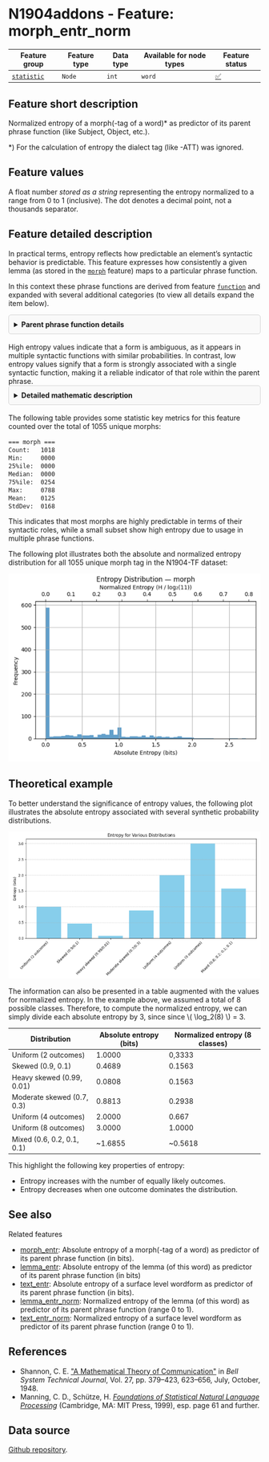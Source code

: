 # N1904addons - Feature: morph_entr_norm

Feature group | Feature type | Data type | Available for node types | Feature status
---  | --- | --- | --- | ---
[`statistic`](README.md#feature-group-statistic) | `Node` |`int` | `word` | [✅](featurestatus.md#Trustworthy "Trustworthy")

## Feature short description

Normalized entropy of a morph(-tag of a word)* as predictor of its parent phrase function (like Subject, Object, etc.).

*) For the calculation of entropy the dialect tag (like -ATT) was ignored.

## Feature values

A float number *stored as a string* representing the entropy normalized to a range from 0 to 1 (inclusive). The dot denotes a decimal point, not a thousands separator.

## Feature detailed description

<p>In practical terms, entropy reflects how predictable an element’s syntactic behavior is predictable. This feature expresses how consistently a given lemma (as stored in the <a href="https://centerblc.github.io/N1904/features/morph.html"><code>morph</code></a> feature) maps to a particular phrase function.</p>
<p>In this context these phrase functions are derived from feature <a href="https://centerblc.github.io/N1904/features/function.html"><code>function</code></a> and expanded with several additional categories (to view all details expand the item below).</p>

<details style="border: 1px solid lightgray; background-color: #f9f9f9; padding: 10px; border-radius: 5px;">
<summary title="Click to hide/unhide"><b>Parent phrase function details</b></summary>
<br>
<p>In the N1904-TF dataset, not all words belong to phrases with well-defined syntactic functions such as Subject or Object. For instance, conjunctions like δὲ or καὶ typically do not form part of syntactic phrases in the strict sense.</p>
<p> To ensure that every word can still be assigned a functional label, the following <a href="https://github.com/tonyjurg/Create-TF-entropy-features/blob/main/common.py">Python script</a> was developed. This script prioritizes assigning the canonical phrase function where available, but also supplements gaps with a set of extended categories.</p>
<p>The table below distinguishes between these two types of categories and shows the number of word nodes mapped to each one.</p>

<table border="1" cellpadding="5" cellspacing="0">
  <thead>
    <tr>
      <th>Source</th>
      <th>Value</th>
      <th>Description</th>
      <th>Frequency</th>
    </tr>
  </thead>
  <tbody>
    <tr>
      <td rowspan="6">From feature <code>function</code> (6 classes)</td>
      <td>Cmpl</td>
      <td>Complement</td>
      <td>35442</td>
    </tr>
    <tr>
      <td>Pred</td>
      <td>Predicate</td>
      <td>25138</td> 
    </tr>
    <tr>
      <td>Subj</td>
      <td>Subject</td>
      <td>21567</td>
    </tr>
    <tr>
      <td>Objc</td>
      <td>Object</td>
      <td>19371</td>
    </tr>
    <tr>
      <td>PreC</td>
      <td>Predicate-Complement</td>
      <td>9595</td>
    </tr>
    <tr>
      <td>Adv</td>
      <td>Adverbial</td>
      <td>5367</td>
    </tr>
    <tr>
      <td rowspan="6">Augmented pseudo classes (5 classes)</td>
      <td>Conj</td>
      <td>Conjunction</td>
      <td>16316</td>
    </tr>
    <tr>
      <td>Unkn</td>
      <td>Unknown</td>
      <td>2076</td>
    </tr>
    <tr>
      <td>Intj</td>
      <td>Interjection</td>
      <td>1470</td>
    </tr>
    <tr>
      <td>Aux</td>
      <td>Auxiliar</td>
      <td>1136</td>
    </tr>
    <tr>
      <td>Appo</td>
      <td>Apposition</td>
      <td>301</td>
    </tr>
  </tbody>
</table>

The "Unkn" (unknown) category accounts for approximately 1.5% of all mappings, slightly raising both the absolute and normalized entropy.
</details>
<br>
High entropy values indicate that a form is ambiguous, as it appears in multiple syntactic functions with similar probabilities. In contrast, low entropy values signify that a form is strongly associated with a single syntactic function, making it a reliable indicator of that role within the parent phrase.

<details style="border: 1px solid lightgray; background-color: #f9f9f9; padding: 10px; border-radius: 5px;">
<summary title="Click to hide/unhide"><b>Detailed mathematic description</b></summary>
<h3>Definition</h3>
<br>
<p>Entropy is a measure from information theory that quantifies uncertainty or unpredictability in a probability distribution. It is defined as:</p>

$$H(X) = -\sum_i P(x_i) \log_2 P(x_i)$$

<p>Where:</p>
<ul>
  <li>The part \( P(x_i) \) is the probability of the \( i-th \) outcome.</li>
  <li>The part \( log_2 \) ensures the result is expressed in bits.</li>
  <li>It is assumed in this context that \( log_2(0)=0 \).</li>
</ul>
<p>Entropy measures the uncertainty associated with a probability distribution. It reaches its maximum when all outcomes are equally likely (i.e., maximum uncertainty), and its minimum (zero) when one outcome is certain.</p>
<h3>Application</h3>
<p>In the context of the N1904-FT dataset, we apply this principle to estimate the uncertainty of syntactic function prediction based on linguistic features.</p>
<p>Let an element \(e \in D \), where \( D = \{ \text{lemma}, \text{morph}, \text{text} \} \), represent a linguistic feature. If this element is associated with \( n \) different phrase functions \( f \), then the entropy \( H(e \mid f) \) in bits is calculated as:</p>

$$H(e|f) = -\sum_{i=1}^{n} p_i \log_2(p_i)$$

<p>where \( p_i \) is the probability that element \( e \) corresponds to the \( i-th \) function.</p>
<p>If the distribution is uniform (i.e., all \( p_i = \frac{1}{n} \) ), the entropy reaches its maximum:</p>

$$H(e|f) = -n \cdot \frac{1}{n} \cdot \log_2\left(\frac{1}{n}\right) = \log_2(n)$$

<p>In the mapping used for calculating this feature, there are \( n = 11 \) phrase function categories. Thus, the theoretical maximum entropy for a given datatype \( D \) is:</p>

$$H_{\text{max}}(D) = \log_2(11) \approx 3.459 \text{ bits}$$

<p>This value represents the upper bound of uncertainty when a linguistic feature provides no predictive information about phrase function.</p>

<p>To obtain a normalized entropy, where values for \( H(e|f) \) are in the range 0 to 1 (inclusive), the following formula can be applied for each datatype \( D \):</p>

$$H_{\text{norm}}(D) = \frac{H(D)}{H_{\text{max}}(D)}$$

</details>
<br>
The following table provides some statistic key metrics for this feature counted over the total of 1055 unique morphs:

```text
=== morph ===
Count:   1018
Min:     0000
25%ile:  0000
Median:  0000
75%ile:  0254
Max:     0788
Mean:    0125
StdDev:  0168
```

This indicates that most morphs are highly predictable in terms of their syntactic roles, while a small subset show high entropy due to usage in multiple phrase functions.

The following plot illustrates both the absolute and normalized entropy distribution for all 1055 unique morph tag in the N1904-TF dataset:

![Entropy distribution morph -> phrase function](images/entropy_distribution_morph.png)

## Theoretical example

To better understand the significance of entropy values, the following plot illustrates the absolute entropy associated with several synthetic probability distributions. 

![Entropy examples](images/entropy_examples.png)

The information can also be presented in a table augmented with the values for normalized entropy. In the example above, we assumed a total of 8 possible classes. Therefore, to compute the normalized entropy, we can simply divide each absolute entropy by 3, since since \\( \log_2(8) \\) = 3.

Distribution | Absolute entropy (bits) | Normalized entropy (8 classes)
--|---|--
Uniform (2 outcomes) | 1.0000 | 0,3333
Skewed (0.9, 0.1) | 0.4689 | 0.1563
Heavy skewed (0.99, 0.01) | 0.0808 | 0.1563
Moderate skewed (0.7, 0.3) | 0.8813 | 0.2938
Uniform (4 outcomes) | 2.0000 | 0.667
Uniform (8 outcomes) | 3.0000 | 1.0000
Mixed (0.6, 0.2, 0.1, 0.1) | ~1.6855 | ~0.5618

This highlight the following key properties of entropy:
- Entropy increases with the number of equally likely outcomes.
- Entropy decreases when one outcome dominates the distribution.

## See also

Related features
 - [morph_entr](morph_entr.md): Absolute entropy of a morph(-tag of a word) as predictor of its parent phrase function (in bits).
 - [lemma_entr](lemma_entr.md): Absolute entropy of the lemma (of this word) as predictor of its parent phrase function (in bits)
 - [text_entr](text_entr.md): Absolute entropy of a surface level wordform as predictor of its parent phrase function (in bits).
 - [lemma_entr_norm](lemma_entr_norm.md): Normalized entropy of the lemma (of this word) as predictor of its parent phrase function (range 0 to 1).
 - [text_entr_norm](text_entr_norm.md): Normalized entropy of a surface level wordform as predictor of its parent phrase function (range 0 to 1).

## References

- Shannon, C. E. ["A Mathematical Theory of Communication"](https://people.math.harvard.edu/~ctm/home/text/others/shannon/entropy/entropy.pdf) in *Bell System Technical Journal*, Vol. 27, pp. 379–423, 623–656, July, October, 1948.
- Manning, C. D., Schütze, H. [*Foundations of Statistical Natural Language Processing*](https://nlp.stanford.edu/fsnlp/) (Cambridge, MA: MIT Press, 1999), esp. page 61 and further.

## Data source

[Github repository](https://tonyjurg.github.io/Create-TF-entropy-features/).

